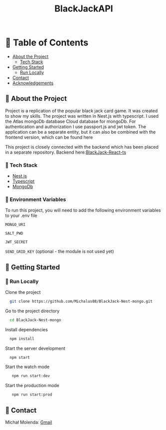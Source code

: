 <div align="center">
<h1>
   BlackJackAPI
</h1>
</div>

<br />

# :notebook_with_decorative_cover: Table of Contents

- [About the Project](#star2-about-the-project)
  - [Tech Stack](#space_invader-tech-stack)
- [Getting Started](#toolbox-getting-started)
  - [Run Locally](#running-run-locally)
- [Contact](#handshake-contact)
- [Acknowledgements](#gem-acknowledgements)

## :star2: About the Project

Project is a replication of the popular black jack card game. It was created to show my skills.
The project was written in Nest.js with typescript. I used the Atlas mongoDb database Cloud database for mongoDb.
For authentication and authorization I use passport.js and jwt token. 
The application can be a separate entity, but it can also be combined with the frontend version, which can be found here

This project is closely connected with the backend which has been placed in a separate repository. Backend here:<a href="https://github.com/Michalus88/BlackJack-React-ts.git">BlackJack-React-ts</a>

### :space_invader: Tech Stack

  <ul>
    <li><a href="https://nestjs.com/">Nest.js</a></li>
    <li><a href="https://www.typescriptlang.org/">Typescript</a></li>
    <li><a href="https://www.mongodb.com/">MongoDb</a></li>
  </ul>

### :key: Environment Variables

To run this project, you will need to add the following environment variables to your .env file

`MONGO_URI`

`SALT_PWD`

`JWT_SECRET`

`SEND_GRID_KEY` (optional - the module is not used yet)

## :toolbox: Getting Started

### :running: Run Locally

Clone the project

```bash
  git clone https://github.com/Michalus88/BlackJack-Nest-mongo.git
```

Go to the project directory

```bash
  cd BlackJack-Nest-mongo
```

Install dependencies

```bash
  npm install
```

Start the server development

```bash
  npm start
```

Start the  watch mode

```bash
   npm run start:dev
```

Start the  production mode

```bash
   npm run start:prod
```

## :handshake: Contact

Michał Molenda: [Gmail](mailto:michalus88@gmail.com)


